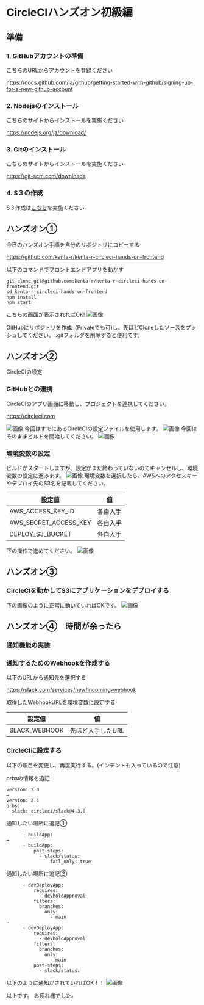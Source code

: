 
# CircleCIハンズオン初級編
## 準備
### 1. GitHubアカウントの準備
こちらのURLからアカウントを登録ください

https://docs.github.com/ja/github/getting-started-with-github/signing-up-for-a-new-github-account

### 2. Nodejsのインストール
こちらのサイトからインストールを実施ください

https://nodejs.org/ja/download/

### 3. Gitのインストール
こちらのサイトからインストールを実施ください

https://git-scm.com/downloads

### 4. S３の作成
S３作成は[こちら](準備.md)を実施ください

## ハンズオン①
今日のハンズオン手順を自分のリポジトリにコピーする

https://github.com/kenta-r/kenta-r-circleci-hands-on-frontend

以下のコマンドでフロントエンドアプリを動かす
```
git clone git@github.com:kenta-r/kenta-r-circleci-hands-on-frontend.git
cd kenta-r-circleci-hands-on-frontend
npm install
npm start
```
こちらの画面が表示されればOK!
![画像](images/001.png)

GitHubにリポジトリを作成（Privateでも可)し、先ほどCloneしたソースをプッシュしてください。
.gitフォルダを削除すると便利です。

## ハンズオン②
CircleCIの設定
### GitHubとの連携
CircleCIのアプリ画面に移動し、プロジェクトを連携してください。

https://circleci.com

![画像](images/002.png)
今回はすでにあるCircleCIの設定ファイルを使用します。
![画像](images/003.png)
今回はそのままビルドを開始してください。
![画像](images/004.png)

### 環境変数の設定
ビルドがスタートしますが、設定がまだ終わっていないのでキャンセルし、環境変数の設定に進みます。
![画像](images/005.png)
環境変数を選択したら、AWSへのアクセスキーやデプロイ先のS3名を記載してください。

| 設定値 | 値 |
| -------- | -------- | 
| AWS_ACCESS_KEY_ID | 各自入手 | 
| AWS_SECRET_ACCESS_KEY | 各自入手 |
| DEPLOY_S3_BUCKET | 各自入手 |


下の操作で進めてください。
![画像](images/006.png)

## ハンズオン③
### CircleCIを動かしてS3にアプリケーションをデプロイする
下の画像のように正常に動いていればOKです。
![画像](images/007.png)

## ハンズオン④　時間が余ったら
### 通知機能の実装

### 通知するためのWebhookを作成する
以下のURLから通知先を選択する

https://slack.com/services/new/incoming-webhook

取得したWebhookURLを環境変数に設定する

| 設定値 | 値 |
| -------- | -------- | 
| SLACK_WEBHOOK | 先ほど入手したURL | 

### CircleCIに設定する
以下の項目を変更し、再度実行する。(インデントも入っているので注意)

orbsの情報を追記
```
version: 2.0
→
version: 2.1
orbs:
  slack: circleci/slack@4.3.0
```

通知したい場所に追記①
```
      - buildApp:
→
      - buildApp:
          post-steps:
            - slack/status:
                fail_only: true
```

通知したい場所に追記②
```
      - devDeployApp:
          requires:
            - devholdApproval
          filters:
            branches:
              only:
                - main
→
      - devDeployApp:
          requires:
            - devholdApproval
          filters:
            branches:
              only:
                - main
          post-steps:
            - slack/status:
```

以下のように通知がされていればOK！！
![画像](images/008.png)

以上です。
お疲れ様でした。
